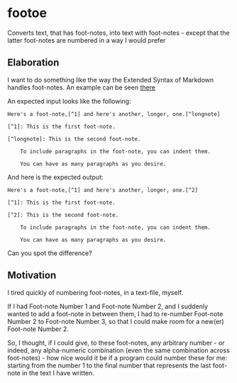 # footoe

Converts text, that has foot-notes, into text with foot-notes - except 
that the latter foot-notes are numbered in a way I would prefer

## Elaboration

I want to do something like the way the Extended Syntax of Markdown 
handles foot-notes. An example can be seen 
[there](https://www.markdownguide.org/extended-syntax/#footnotes)

An expected input looks like the following:

```
Here's a foot-note,[^1] and here's another, longer, one.[^longnote]

[^1]: This is the first foot-note.

[^longnote]: This is the second foot-note.

    To include paragraphs in the foot-note, you can indent them.
	
	You can have as many paragraphs as you desire.

```

And here is the expected output:

```
Here's a foot-note,[^1] and here's another, longer, one.[^2]

[^1]: This is the first foot-note.

[^2]: This is the second foot-note.

    To include paragraphs in the foot-note, you can indent them.
	
	You can have as many paragraphs as you desire.
```

Can you spot the difference?

## Motivation

I tired quickly of numbering foot-notes, in a text-file, myself.

If I had Foot-note Number 1 and Foot-note Number 2, and I suddenly
wanted to add a foot-note in between them, I had to re-number Foot-note
Number 2 to Foot-note Number 3, so that I could make room for a new(er)
Foot-note Number 2.

So, I thought, if I could give, to these foot-notes, any arbitrary 
number - or indeed, any alpha-numeric combination (even the same 
combination across foot-notes) - how nice would it be if a program could
number these for me: starting from the number 1 to the final number that
represents the last foot-note in the text I have written.
